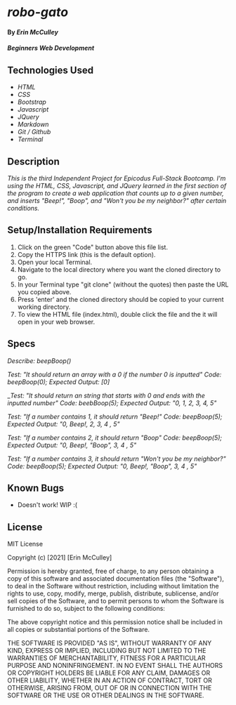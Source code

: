 # _robo-gato_

#### By _**Erin McCulley**_

#### _Beginners Web Development_

## Technologies Used

* _HTML_
* _CSS_
* _Bootstrap_
* _Javascript_
* _JQuery_
* _Markdown_
* _Git / Github_
* _Terminal_


## Description

_This is the third Independent Project for Epicodus Full-Stack Bootcamp. I'm using the HTML, CSS, Javascript, and JQuery learned in the first section of the program to create a web application that counts up to a given number, and inserts "Beep!", "Boop", and "Won't you be my neighbor?" after certain conditions._

## Setup/Installation Requirements

1. Click on the green "Code" button above this file list.
2. Copy the HTTPS link (this is the default option).
3. Open your local Terminal.
4. Navigate to the local directory where you want the cloned directory to go.
5. In your Terminal type "git clone" (without the quotes) then paste the URL you copied above. 
6. Press 'enter' and the cloned directory should be copied to your current working directory.
7. To view the HTML file (index.html), double click the file and the it will open in your web browser. 

## Specs

_Describe: beepBoop()_

_Test: "It should return an array with a 0 if the number 0 is inputted"_
_Code: beepBoop(0);_
_Expected Output: [0]_

__Test: "It should return an string that starts with 0 and ends with the inputted number"_
_Code: beebBoop(5);_
_Expected Output: "0, 1, 2, 3, 4, 5"_

_Test: "If a number contains 1, it should return "Beep!"_
_Code: beepBoop(5);_
_Expected Output: "0, Beep!, 2, 3, 4 , 5"_

_Test: "If a number contains 2, it should return "Boop"_
_Code: beepBoop(5);_
_Expected Output: "0, Beep!, "Boop", 3, 4 , 5"_

_Test: "If a number contains 3, it should return "Won't you be my neighbor?"_
_Code: beepBoop(5);_
_Expected Output: "0, Beep!, "Boop", 3, 4 , 5"_

## Known Bugs

* Doesn't work! WIP :(

## License
MIT License

Copyright (c) [2021] [Erin McCulley]

Permission is hereby granted, free of charge, to any person obtaining a copy
of this software and associated documentation files (the "Software"), to deal
in the Software without restriction, including without limitation the rights
to use, copy, modify, merge, publish, distribute, sublicense, and/or sell
copies of the Software, and to permit persons to whom the Software is
furnished to do so, subject to the following conditions:

The above copyright notice and this permission notice shall be included in all
copies or substantial portions of the Software.

THE SOFTWARE IS PROVIDED "AS IS", WITHOUT WARRANTY OF ANY KIND, EXPRESS OR
IMPLIED, INCLUDING BUT NOT LIMITED TO THE WARRANTIES OF MERCHANTABILITY,
FITNESS FOR A PARTICULAR PURPOSE AND NONINFRINGEMENT. IN NO EVENT SHALL THE
AUTHORS OR COPYRIGHT HOLDERS BE LIABLE FOR ANY CLAIM, DAMAGES OR OTHER
LIABILITY, WHETHER IN AN ACTION OF CONTRACT, TORT OR OTHERWISE, ARISING FROM,
OUT OF OR IN CONNECTION WITH THE SOFTWARE OR THE USE OR OTHER DEALINGS IN THE
SOFTWARE.